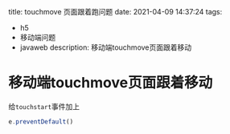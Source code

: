 title: touchmove 页面跟着跑问题
date: 2021-04-09 14:37:24
tags:

  - h5
  - 移动端问题
  - javaweb
description:  移动端touchmove页面跟着移动



# 移动端touchmove页面跟着移动

给`touchstart`事件加上

```js
e.preventDefault()
```

